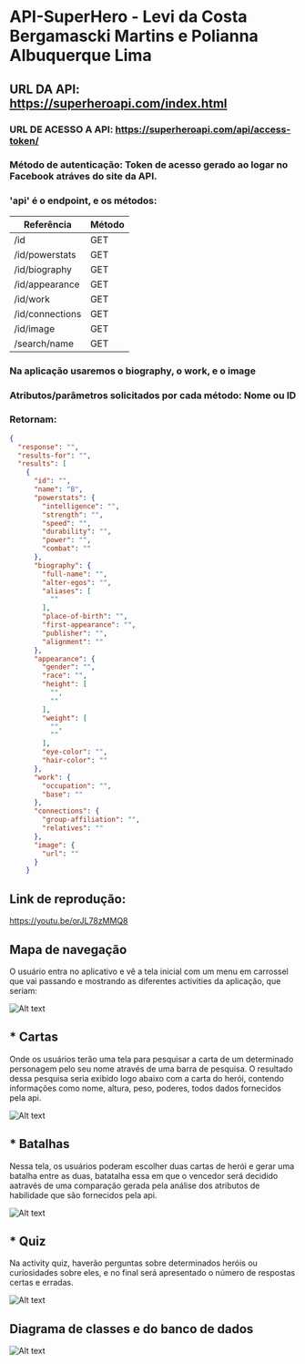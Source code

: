 # **API-SuperHero - Levi da Costa Bergamascki Martins e Polianna Albuquerque Lima** 

## URL DA API: https://superheroapi.com/index.html
### URL DE ACESSO A API: https://superheroapi.com/api/access-token/

### Método de autenticação: Token de acesso gerado ao logar no Facebook atráves do site da API. 
### 'api' é o endpoint, e os métodos:

| Referência    | Método        |
| ------------- | ------------- |
|/id            | GET           |
|/id/powerstats | GET           |
|/id/biography  | GET           |
|/id/appearance | GET           |
|/id/work       | GET           |
|/id/connections| GET           |
|/id/image      | GET           |
|/search/name   | GET           |

### Na aplicação usaremos o **biography**, o **work**, e o **image**

### Atributos/parâmetros solicitados por cada método: Nome ou ID
### Retornam: 
```json
{
  "response": "",
  "results-for": "",
  "results": [
    {
      "id": "",
      "name": "B",
      "powerstats": {
        "intelligence": "",
        "strength": "",
        "speed": "",
        "durability": "",
        "power": "",
        "combat": ""
      },
      "biography": {
        "full-name": "",
        "alter-egos": "",
        "aliases": [
          ""
        ],
        "place-of-birth": "",
        "first-appearance": "",
        "publisher": "",
        "alignment": ""
      },
      "appearance": {
        "gender": "",
        "race": "",
        "height": [
          "",
          ""
        ],
        "weight": [
          "",
          ""
        ],
        "eye-color": "",
        "hair-color": ""
      },
      "work": {
        "occupation": "",
        "base": ""
      },
      "connections": {
        "group-affiliation": "",
        "relatives": ""
      },
      "image": {
        "url": ""
      }
    }
```

## Link de reprodução: 
https://youtu.be/orJL78zMMQ8

## Mapa de navegação

O usuário entra no aplicativo e vê a tela inicial com um menu em carrossel que vai passando e mostrando as diferentes activities da aplicação, que seriam: 

![Alt text](https://github.com/levibergamascki/API-HERO/blob/main/inicio.png?raw=true "Inicio")
## * Cartas
Onde os usuários terão uma tela para pesquisar a carta de um determinado personagem pelo seu nome através de uma barra de pesquisa. O resultado dessa pesquisa seria exibido logo abaixo com a carta do herói, contendo informações como nome, altura, peso, poderes, todos dados fornecidos pela api.

![Alt text](https://github.com/levibergamascki/API-HERO/blob/main/tela_cartas.png?raw=true "Cartas")

## * Batalhas
Nessa tela, os usuários poderam escolher duas cartas de herói e gerar uma batalha entre as duas, batatalha essa em que o vencedor será decidido aatravés de uma comparação gerada pela análise dos atributos de habilidade que são fornecidos pela api.

![Alt text](https://github.com/levibergamascki/API-HERO/blob/main/tela_batalhas.png?raw=true "Batalhas")

## * Quiz
Na activity quiz, haverão perguntas sobre determinados heróis ou curiosidades sobre eles, e no final será apresentado o número de respostas certas e erradas.

![Alt text](https://github.com/levibergamascki/API-HERO/blob/main/tela_quiz.png?raw=true "Quiz")

              
## Diagrama de classes e do banco de dados

![Alt text](https://github.com/levibergamascki/API-HERO/blob/main/diagramas.jpeg?raw=true "Quiz")

